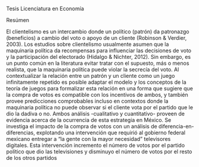 Tesis Licenciatura en Economía

Resúmen

El clientelismo es un intercambio donde un político (patrón) da patronazgo (beneficios) a cambio del
voto o apoyo de un cliente (Robinson & Verdier, 2003). Los estudios sobre clientelismo usualmente
asumen que la maquinaria política da recompensas para influenciar las decisiones de voto y la
participación del electorado (Hidalgo & Nichter, 2012). Sin embargo, es un punto común en la literatura
evitar tratar con el supuesto, más o menos realista, que la maquinaria política puede violar la secrecía del
voto. Al contextualizar la relación entre un patrón y un cliente como un juego infinitamente repetido es
posible adaptar el modelo y los conceptos de la teoría de juegos para formalizar esta relación en una
forma que sugiere que la compra de votos es compatible con los incentivos de ambos, y también provee
predicciones comprobables incluso en contextos donde la maquinaria política no puede observar si el
cliente vota por el partido que le dio la dadiva o no. Ambos análisis -cualitativo y cuantitativo- proveen
de evidencia acerca de la ocurrencia de esta estrategia en México. Se investiga el impacto de la compra
de votos con un análisis de diferencia-en-diferencias, explotando una intervención que requirió al
gobierno federal mexicano entregar a “la gente con la mayor necesidad” televisores digitales. Esta
intervención incremento el número de votos por el partido político que dio las televisiones y disminuyo
el número de votos por el resto de los otros partidos
